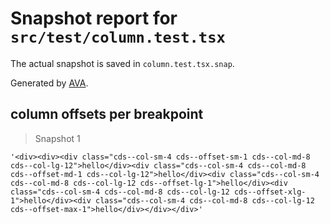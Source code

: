 # Snapshot report for `src/test/column.test.tsx`

The actual snapshot is saved in `column.test.tsx.snap`.

Generated by [AVA](https://avajs.dev).

## column offsets per breakpoint

> Snapshot 1

    '<div><div><div class="cds--col-sm-4 cds--offset-sm-1 cds--col-md-8 cds--col-lg-12">hello</div><div class="cds--col-sm-4 cds--col-md-8 cds--offset-md-1 cds--col-lg-12">hello</div><div class="cds--col-sm-4 cds--col-md-8 cds--col-lg-12 cds--offset-lg-1">hello</div><div class="cds--col-sm-4 cds--col-md-8 cds--col-lg-12 cds--offset-xlg-1">hello</div><div class="cds--col-sm-4 cds--col-md-8 cds--col-lg-12 cds--offset-max-1">hello</div></div></div>'
